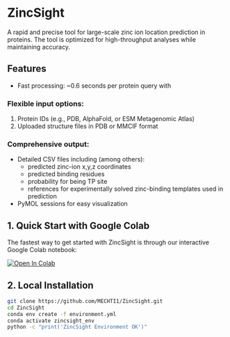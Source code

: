 ZincSight
=========

A rapid and precise tool for large-scale zinc ion location prediction in proteins. The tool is optimized for high-throughput analyses while maintaining accuracy.

## Features

- Fast processing: ~0.6 seconds per protein query with 
### Flexible input options:
1. Protein IDs (e.g., PDB, AlphaFold, or ESM Metagenomic Atlas) 
2. Uploaded structure files in PDB or MMCIF format

### Comprehensive output:
  - Detailed CSV files including (among others):
    * predicted zinc-ion x,y,z coordinates
    * predicted binding residues
    * probability for being TP site
    * references for experimentally solved zinc-binding templates used in prediction
  - PyMOL sessions for easy visualization

## 1. Quick Start with Google Colab
The fastest way to get started with ZincSight is through our interactive Google Colab notebook:

[![Open In Colab](https://colab.research.google.com/assets/colab-badge.svg)](https://colab.research.google.com/github/MECHTI1/ZincSight/blob/master/ZincSight.ipynb)

## 2. Local Installation

```bash
git clone https://github.com/MECHTI1/ZincSight.git
cd ZincSight
conda env create -f environment.yml
conda activate zincsight_env
python -c "print('ZincSight Environment OK')"
